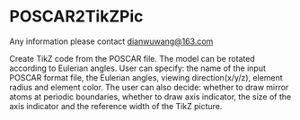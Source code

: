 # POSCAR2TikZPic

Any information please contact dianwuwang@163.com

Create TikZ code from the POSCAR file. The model can be rotated according to Eulerian angles. User can specify: the name of the input POSCAR format file, the Eulerian angles, viewing direction(x/y/z), element radius and element color. The user can also decide: whether to draw mirror atoms at periodic boundaries, whether to draw axis indicator, the size of the axis indicator and the reference width of the TikZ picture.
